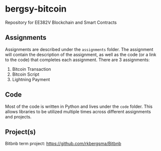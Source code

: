 # bergsy-bitcoin
Repository for EE382V Blockchain and Smart Contracts

## Assignments
Assignments are described under the `assignments` folder. The assignment will contain the description of the assignment, as well as the code (or a link to the code) that completes each assignment. There are 3 assignments:
1. Bitcoin Transaction
2. Bitcoin Script
3. Lightning Payment

## Code
Most of the code is written in Python and lives under the `code` folder. This allows libraries to be utilized multiple times across different assignments and projects.

## Project(s)
Bitbnb term project: https://github.com/rkbergsma/Bitbnb
